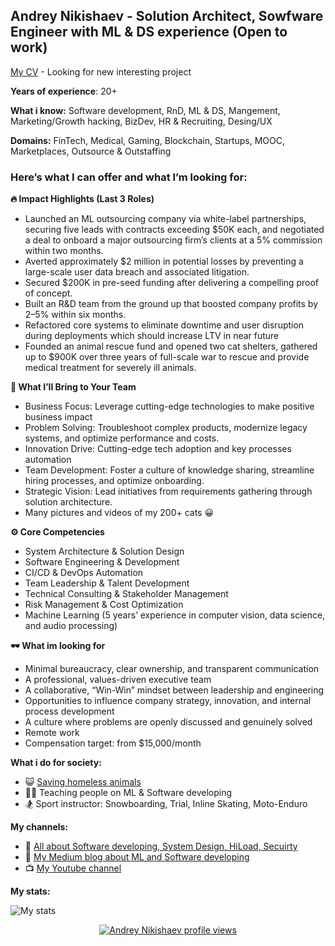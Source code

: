 ## Andrey Nikishaev - Solution Architect, Sowfware Engineer with ML & DS experience (Open to work)
[My CV](https://www.linkedin.com/in/creotiv/) - Looking for new interesting project

**Years of experience**: 20+

**What i know:** Software development, RnD, ML & DS, Mangement, Marketing/Growth hacking, BizDev, HR & Recruiting, Desing/UX 

**Domains:** FinTech, Medical, Gaming, Blockchain, Startups, MOOC, Marketplaces, Outsource & Outstaffing

### Here’s what I can offer and what I’m looking for:

**🔥 Impact Highlights (Last 3 Roles)**
- Launched an ML outsourcing company via white-label partnerships, securing five leads with contracts exceeding $50K each, and negotiated a deal to onboard a major outsourcing firm’s clients at a 5% commission within two months.
- Averted approximately $2 million in potential losses by preventing a large-scale user data breach and associated litigation.
- Secured $200K in pre-seed funding after delivering a compelling proof of concept.
- Built an R&D team from the ground up that boosted company profits by 2–5% within six months.
- Refactored core systems to eliminate downtime and user disruption during deployments which should increase LTV in near future
- Founded an animal rescue fund and opened two cat shelters, gathered up to $900K over three years of full-scale war to rescue and provide medical treatment for severely ill animals.

**🎯 What I’ll Bring to Your Team**
- Business Focus: Leverage cutting-edge technologies  to make positive business impact
- Problem Solving: Troubleshoot complex products, modernize legacy systems, and optimize performance and costs.
- Innovation Drive: Cutting-edge tech adoption and key processes automation
- Team Development: Foster a culture of knowledge sharing, streamline hiring processes, and optimize onboarding.
- Strategic Vision: Lead initiatives from requirements gathering through solution architecture.
- Many pictures and videos of my 200+ cats 😀

**⚙️ Core Competencies**
- System Architecture & Solution Design
- Software Engineering & Development
- CI/CD & DevOps Automation
- Team Leadership & Talent Development
- Technical Consulting & Stakeholder Management
- Risk Management & Cost Optimization
- Machine Learning (5 years’ experience in computer vision, data science, and audio processing)

**🕶️ What im looking for**
- Minimal bureaucracy, clear ownership, and transparent communication
- A professional, values-driven executive team
- A collaborative, “Win-Win” mindset between leadership and engineering
- Opportunities to influence company strategy, innovation, and internal process development
- A culture where problems are openly discussed and genuinely solved
- Remote work
- Compensation target: from $15,000/month

**What i do for society:**
- :smiley_cat: [Saving homeless animals](https://patreon.com/uah)
- :man_teacher: Teaching people on ML & Software developing
- :snowboarder: Sport instructor: Snowboarding, Trial, Inline Skating, Moto-Enduro

**My channels:**
- :page_facing_up: [All about Software developing, System Design, HiLoad, Secuirty](http://t.me/devs_world)
- :book: [My Medium blog about ML and Software developing](https://a-nikishaev.medium.com/)
- :tv: [My Youtube channel](https://www.youtube.com/@MiiDosvid)

**My stats:**

![My stats](https://github-readme-stats.vercel.app/api?username=creotiv&hide=contribs,prs)


<div style="text-align: center;">

[![Andrey Nikishaev profile views](https://u8views.com/api/v1/github/profiles/250125/views/day-week-month-total-count.svg)](https://u8views.com/github/creotiv)

</div>
